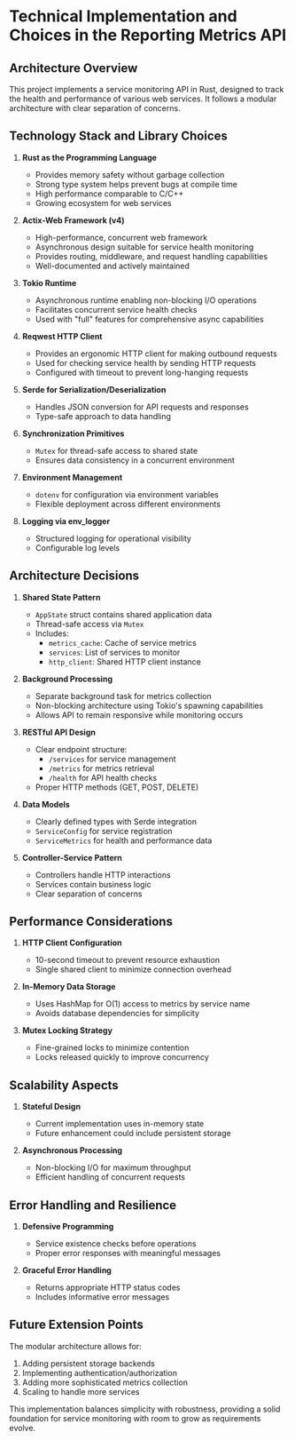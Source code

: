 # Technical Implementation and Choices in the Reporting Metrics API

## Architecture Overview

This project implements a service monitoring API in Rust, designed to track the health and performance of various web services. It follows a modular architecture with clear separation of concerns.

## Technology Stack and Library Choices

1. **Rust as the Programming Language**
   - Provides memory safety without garbage collection
   - Strong type system helps prevent bugs at compile time
   - High performance comparable to C/C++
   - Growing ecosystem for web services

2. **Actix-Web Framework (v4)**
   - High-performance, concurrent web framework
   - Asynchronous design suitable for service health monitoring
   - Provides routing, middleware, and request handling capabilities
   - Well-documented and actively maintained

3. **Tokio Runtime**
   - Asynchronous runtime enabling non-blocking I/O operations
   - Facilitates concurrent service health checks
   - Used with "full" features for comprehensive async capabilities

4. **Reqwest HTTP Client**
   - Provides an ergonomic HTTP client for making outbound requests
   - Used for checking service health by sending HTTP requests
   - Configured with timeout to prevent long-hanging requests

5. **Serde for Serialization/Deserialization**
   - Handles JSON conversion for API requests and responses
   - Type-safe approach to data handling

6. **Synchronization Primitives**
   - `Mutex` for thread-safe access to shared state
   - Ensures data consistency in a concurrent environment

7. **Environment Management**
   - `dotenv` for configuration via environment variables
   - Flexible deployment across different environments

8. **Logging via env_logger**
   - Structured logging for operational visibility
   - Configurable log levels

## Architecture Decisions

1. **Shared State Pattern**
   - `AppState` struct contains shared application data
   - Thread-safe access via `Mutex`
   - Includes:
     - `metrics_cache`: Cache of service metrics
     - `services`: List of services to monitor
     - `http_client`: Shared HTTP client instance

2. **Background Processing**
   - Separate background task for metrics collection
   - Non-blocking architecture using Tokio's spawning capabilities
   - Allows API to remain responsive while monitoring occurs

3. **RESTful API Design**
   - Clear endpoint structure:
     - `/services` for service management
     - `/metrics` for metrics retrieval
     - `/health` for API health checks
   - Proper HTTP methods (GET, POST, DELETE)

4. **Data Models**
   - Clearly defined types with Serde integration
   - `ServiceConfig` for service registration
   - `ServiceMetrics` for health and performance data

5. **Controller-Service Pattern**
   - Controllers handle HTTP interactions
   - Services contain business logic
   - Clear separation of concerns

## Performance Considerations

1. **HTTP Client Configuration**
   - 10-second timeout to prevent resource exhaustion
   - Single shared client to minimize connection overhead

2. **In-Memory Data Storage**
   - Uses HashMap for O(1) access to metrics by service name
   - Avoids database dependencies for simplicity

3. **Mutex Locking Strategy**
   - Fine-grained locks to minimize contention
   - Locks released quickly to improve concurrency

## Scalability Aspects

1. **Stateful Design**
   - Current implementation uses in-memory state
   - Future enhancement could include persistent storage

2. **Asynchronous Processing**
   - Non-blocking I/O for maximum throughput
   - Efficient handling of concurrent requests

## Error Handling and Resilience

1. **Defensive Programming**
   - Service existence checks before operations
   - Proper error responses with meaningful messages

2. **Graceful Error Handling**
   - Returns appropriate HTTP status codes
   - Includes informative error messages

## Future Extension Points

The modular architecture allows for:
1. Adding persistent storage backends
2. Implementing authentication/authorization
3. Adding more sophisticated metrics collection
4. Scaling to handle more services

This implementation balances simplicity with robustness, providing a solid foundation for service monitoring with room to grow as requirements evolve.

